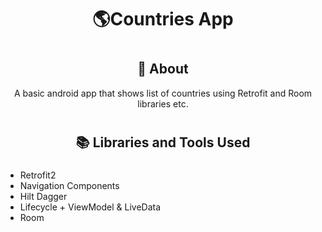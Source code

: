 
#  <h1 align="center">🌎Countries App</h1>
#  <h2 align="center">📜 About</h2>

<p align="center">A basic android app that shows list of countries using Retrofit and Room libraries etc.</p>

#  <h2 align="center">📚  Libraries and Tools Used</h2>
###
- Retrofit2
- Navigation Components
- Hilt Dagger
- Lifecycle + ViewModel & LiveData
- Room
